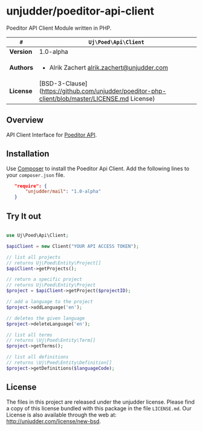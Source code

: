 # unjudder/poeditor-api-client

Poeditor API Client Module written in PHP.

   `#`          | `Uj\Poed\Api\Client`
----------------|----------
**Version**     | 1.0-alpha
**Authors**     | <ul><li>Alrik Zachert <alrik.zachert@unjudder.com></li></ul>
**License**     | [BSD-3-Clause](https://github.com/unjudder/poeditor-php-client/blob/master/LICENSE.md License)

## Overview

API Client Interface for [Poeditor API](https://poeditor.com).

## Installation

Use [Composer](http://getcomposer.org) to install the Poeditor Api Client.
Add the following lines to your `composer.json` file.

```json
   "require": {
       "unjudder/mail": "1.0-alpha"
   }
```

## Try It out

```php

use Uj\Poed\Api\Client;

$apiClient = new Client("YOUR API ACCESS TOKEN");

// list all projects
// returns Uj\Poed\Entity\Project[]
$apiClient->getProjects();

// return a specific project
// returns Uj\Poed\Entity\Project
$project = $apiClient->getProject($projectID);

// add a language to the project
$project->addLanguage('en');

// deletes the given language
$project->deleteLanguage('en');

// list all terms
// returns \Uj\Poed\Entity\Term[]
$project->getTerms();

// list all definitions
// returns \Uj\Poed\Entity\Definition[]
$project->getDefinitions($languageCode);


```


## License

The files in this project are released under the unjudder license.
Please find a copy of this license bundled with this package in the file `LICENSE.md`.
Our License is also available through the web at: http://unjudder.com/license/new-bsd.
